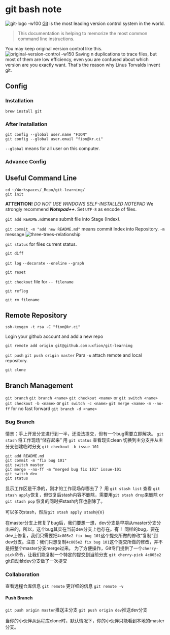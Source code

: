 # git bash note
![git-logo -w100](https://i.loli.net/2020/02/10/fTa6NyegZhoPiJY.png)
[Git](https://git-scm.com) is the most leading version control system in the world.
> This documentation is helping to memorize the most common command line instructions.

 You may keep original version control like this.
 ![original-version-control -w150](https://i.loli.net/2020/02/10/TEq18Rg2dOaXkJm.png)
Saving n duplications to trace files, but most of them are low efficiency, even you are confused about which version are you exactly want.
That's the reason why Linus Torvalds invent git.

## Config
### Installation
`brew install git`
### After Installation
```
git config --global user.name "FION"
git config --global user.email "fion@kr.ci"
```
`--global` means for all user on this computer.
### Advance Config

## Useful Command Line
```
cd ~/Workspaces/_Repo/git-learning/
git init
```
**ATTENTION!** 
*DO NOT USE WINDOWS SELF-INSTALLED NOTEPAD*
We strongly recommend ***Notepad++***.
Set `UTF-8` as encode of files.

 `git add README.md`means submit file into Stage (Index).
 
 `git commit -m "add new README.md"` means commit Index into Repository.
`-m` message
 ![three-trees-relationship](https://i.loli.net/2020/02/10/ZzAfnHb3JXcrgNR.png)

`git status` for files current status.

`git diff`

`git log`
`--decorate`
`--oneline`
`--graph`


`git reset`

`git checkout`
file for `-- filename`

`git reflog`

`git rm filename`

## Remote Repository
`ssh-keygen -t rsa -C "fion@kr.ci"`

Login your github account and add a new repo

`git remote add origin git@github.com:uxfion/git-learning`

`git push`
`git push origin master`
Para `-u` attach remote and local repository.

`git clone`

## Branch Management
`git branch`
`git branch <name>`
`git checkout <name>` or `git switch <name>`
`git checkout -b <name>` or `git switch -c <name>`
`git merge <name>`
`-m`
`--no-ff` for no fast forward
`git branch -d <name>`

### Bug Branch
情景：手上开发分支进行到一半，还没法提交，但有一个bug需要立即解决。
`git stash` 将工作现场“储存起来”
用 `git status` 查看现实clean
切换到主分支并从主分支创建临时分支
`git checkout -b issue-101`
```
git add README.md
git commit -m "fix bug 101"
git switch master
git merge --no-ff -m "merged bug fix 101" issue-101
git switch dev
git status
```
显示工作区是干净的，刚才的工作现场存哪去了？
用 `git stash list` 查看
`git stash apply`恢复，但恢复后stash内容不删除，需要用`git stash drop`来删除
or
`git stash pop` 恢复的同时把stash内容也删除了。

可以多次stash，然后`git stash apply stash@{0}`

在master分支上修复了bug后，我们要想一想，dev分支是早期从master分支分出来的，所以，这个bug其实在当前dev分支上也存在。**有！**
同样的bug，要在dev上修复，我们只需要把`4c805e2 fix bug 101`这个提交所做的修改“复制”到dev分支。注意：我们只想复制`4c805e2 fix bug 101`这个提交所做的修改，并不是把整个master分支merge过来。
为了方便操作，Git专门提供了一个`cherry-pick`命令，让我们能复制一个特定的提交到当前分支
`git cherry-pick 4c805e2`
git自动给dev分支做了一次提交

### Collaboration
查看远程仓库信息 `git remote`
更详细的信息 `git remote -v`
#### Push Branch
`git push origin master`推送主分支
`git push origin dev`推送dev分支

当你的小伙伴从远程库clone时，默认情况下，你的小伙伴只能看到本地的master分支。



